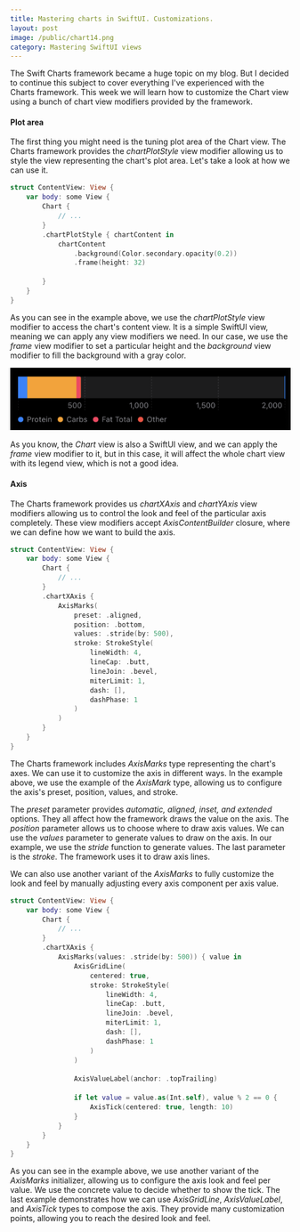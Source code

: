 ```yaml
---
title: Mastering charts in SwiftUI. Customizations.
layout: post
image: /public/chart14.png
category: Mastering SwiftUI views
---
```


The Swift Charts framework became a huge topic on my blog. But I decided to continue this subject to cover everything I've experienced with the Charts framework. This week we will learn how to customize the Chart view using a bunch of chart view modifiers provided by the framework.

#### Plot area
The first thing you might need is the tuning plot area of the Chart view. The Charts framework provides the *chartPlotStyle* view modifier allowing us to style the view representing the chart's plot area. Let's take a look at how we can use it.

```swift
struct ContentView: View {
    var body: some View {
        Chart {
            // ...
        }
        .chartPlotStyle { chartContent in
            chartContent
                .background(Color.secondary.opacity(0.2))
                .frame(height: 32)
            
        }
    }
}
```

As you can see in the example above, we use the *chartPlotStyle* view modifier to access the chart's content view. It is a simple SwiftUI view, meaning we can apply any view modifiers we need. In our case, we use the *frame* view modifier to set a particular height and the *background* view modifier to fill the background with a gray color. 

![stacked-bar-chart](/public/chart14.png)

As you know, the *Chart* view is also a SwiftUI view, and we can apply the *frame* view modifier to it, but in this case, it will affect the whole chart view with its legend view, which is not a good idea.

#### Axis
The Charts framework provides us *chartXAxis* and *chartYAxis* view modifiers allowing us to control the look and feel of the particular axis completely. These view modifiers accept *AxisContentBuilder* closure, where we can define how we want to build the axis.

```swift
struct ContentView: View {
    var body: some View {
        Chart {
            // ...
        }
        .chartXAxis {
            AxisMarks(
                preset: .aligned,
                position: .bottom,
                values: .stride(by: 500),
                stroke: StrokeStyle(
                    lineWidth: 4,
                    lineCap: .butt,
                    lineJoin: .bevel,
                    miterLimit: 1,
                    dash: [],
                    dashPhase: 1
                )
            )
        }
    }
}
```

The Charts framework includes *AxisMarks* type representing the chart's axes. We can use it to customize the axis in different ways. In the example above, we use the example of the *AxisMark* type, allowing us to configure the axis's preset, position, values, and stroke.

The *preset* parameter provides *automatic, aligned, inset, and extended* options. They all affect how the framework draws the value on the axis. The *position* parameter allows us to choose where to draw axis values. We can use the *values* parameter to generate values to draw on the axis. In our example, we use the *stride* function to generate values. The last parameter is the *stroke*. The framework uses it to draw axis lines.

We can also use another variant of the *AxisMarks* to fully customize the look and feel by manually adjusting every axis component per axis value.

```swift
struct ContentView: View {
    var body: some View {
        Chart {
            // ...
        }
        .chartXAxis {
            AxisMarks(values: .stride(by: 500)) { value in
                AxisGridLine(
                    centered: true,
                    stroke: StrokeStyle(
                        lineWidth: 4,
                        lineCap: .butt,
                        lineJoin: .bevel,
                        miterLimit: 1,
                        dash: [],
                        dashPhase: 1
                    )
                )
                
                AxisValueLabel(anchor: .topTrailing)
                
                if let value = value.as(Int.self), value % 2 == 0 {
                    AxisTick(centered: true, length: 10)
                }
            }
        }
    }
}
```

As you can see in the example above, we use another variant of the *AxisMarks* initializer, allowing us to configure the axis look and feel per value. We use the concrete value to decide whether to show the tick. The last example demonstrates how we can use *AxisGridLine*, *AxisValueLabel*, and *AxisTick* types to compose the axis. They provide many customization points, allowing you to reach the desired look and feel.

